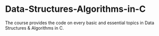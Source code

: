 # Data-Structures-Algorithms-in-C
The course provides the code on every basic and essential topics in Data Structures &amp; Algorithms in C.
